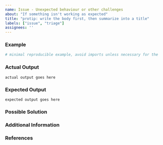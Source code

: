 ```yaml
---
name: Issue - Unexpected behaviour or other challenges
about: "If something isn't working as expected"
title: "protip: write the body first, then summarize into a title"
labels: ["issue", "triage"]
assignees: ''
---
```

<!-- This is not for feature requests and support related issues. -->

<!--
Any description of the issue that might help others understand
Thanks for taking the time to report it.
-->

### Example

<!--
* include an example, using a code block(s), see below
* provide the necessary reproduction steps: command line flags, operating system, etc
-->

```nim
# minimal reproducible example, avoid imports unless necessary for the error
```

### Actual Output

<!--
* please check whether it's already been fixed in the latest version
* include the actual output using a block, see below 
* if it's not instantly clear, describe what to look for
-->

```
actual output goes here
```

### Expected Output

<!-- expected output and relevant explanation as to why it should work that way -->

```
expected output goes here
```

### Possible Solution

<!-- not necessary, but if you have an approach in mind  -->

### Additional Information

<!--
* especially if you've done any debugging, or
* found workarounds or almost workarounds

we appreciate help, we're a small bunch of part-time volunteers, so please try to dig in:
* for crashes please attempt to debug: [Debugging the compiler](https://nim-works.github.io/nimskull/intern.html#debugging-the-compiler)
* for suspected regressions: [Bisecting for regressions](https://nim-works.github.io/nimskull/intern.html#bisecting-for-regressions)
-->

### References

<!--
* related issues, PRs, discussions
* any additional or relevant links for people to better understand things and work with you
-->

<!--
check the issue for the following things:
* *easy to read*: lead with the primary information, follow with details, and is cordial in tone
* *easy to triage*: title is clear and short for others who know the language but not your issue
* *easy to reproduce*: example is minimal, with all necessary reproduction steps
* *clearly demonstrates the problem*: actual and expected outputs are minimal, with key information easy to spot
-->
